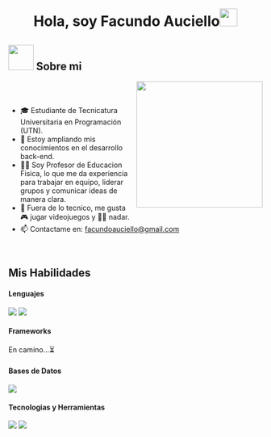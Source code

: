 <h1 align="center">Hola, soy Facundo Auciello<img src="https://media.giphy.com/media/hvRJCLFzcasrR4ia7z/giphy.gif" width="35"></h1>

## <picture><img src = "https://github.com/7oSkaaa/7oSkaaa/blob/main/Images/about_me.gif?raw=true" width = 50px></picture> Sobre mi

<picture> <img align="right" src="https://github.com/7oSkaaa/7oSkaaa/blob/main/Images/Right_Side.gif?raw=true" width = 250px></picture>

<br><br>

- 🎓 Estudiante de Tecnicatura Universitaria en Programación (UTN).
- 🚀 Estoy ampliando mis conocimientos en el desarrollo back-end.
- 👨‍🏫 Soy Profesor de Educacion Fisica, lo que me da experiencia para trabajar en equipo, liderar grupos y comunicar ideas de manera clara.
- 👾 Fuera de lo tecnico, me gusta 🎮 jugar videojuegos y 🏊‍♂️ nadar.
- 📫 Contactame en: facundoauciello@gmail.com
<br>

## Mis Habilidades

<h4> Lenguajes </h4>
<span> 
  <img src="https://img.shields.io/badge/java-%23ED8B00.svg?style=for-the-badge&logo=openjdk&logoColor=white">
  <img src="https://img.shields.io/badge/python-3670A0?style=for-the-badge&logo=python&logoColor=ffdd54">
</span>

<h4> Frameworks </h4>
<span>
  En camino...⏳
</span>

<h4> Bases de Datos </h4>
<span>
  <img src="https://img.shields.io/badge/mysql-4479A1.svg?style=for-the-badge&logo=mysql&logoColor=white">
</span>

<h4> Tecnologias y Herramientas </h4>
<span>
  <img src="https://img.shields.io/badge/Git-F05032?style=for-the-badge&logo=git&logoColor=white">
  <img src="https://img.shields.io/badge/jira-%230A0FFF.svg?style=for-the-badge&logo=jira&logoColor=white">

</span>
